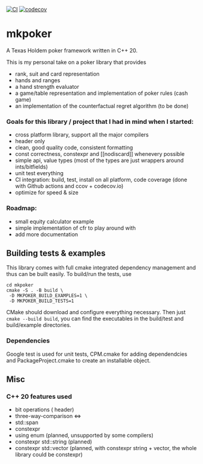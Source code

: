 [![CI](https://github.com/MichaelUnknown/mkpoker/workflows/CI/badge.svg)](https://github.com/MichaelUnknown/mkpoker/actions)
[![codecov](https://codecov.io/gh/MichaelUnknown/mkpoker/branch/main/graph/badge.svg)](https://codecov.io/gh/MichaelUnknown/mkpoker)

# mkpoker
A Texas Holdem poker framework written in C++ 20.

This is my personal take on a poker library that provides
* rank, suit and card representation
* hands and ranges
* a hand strength evaluator
* a game/table representation and implementation of poker rules (cash game)
* an implementation of the counterfactual regret algorithm (to be done)

### Goals for this library / project that I had in mind when I started:
* cross platform library, support all the major compilers
* header only
* clean, good quality code, consistent formatting
* const correctness, constexpr and  [[nodiscard]] whenevery possible
* simple api, value types (most of the types are just wrappers around ints/bitfields)
* unit test everything
* CI integration: build, test, install on all platform, code coverage (done with Github actions and ccov + codecov.io)
* optimize for speed & size

### Roadmap:
* small equity calculator example
* simple implementation of cfr to play around with
* add more documentation

## Building tests & examples

This library comes with full cmake integrated dependency management and thus can be built easily. To build/run the tests, use
```git clone https://github.com/MichaelUnknown/mkpoker.git
cd mkpoker
cmake -S . -B build \
 -D MKPOKER_BUILD_EXAMPLES=1 \
 -D MKPOKER_BUILD_TESTS=1
 ```
 CMake should download and configure everything necessary. Then just `cmake --build build`, you can find the executables in the build/test and build/example directories.

### Dependencies

Google test is used for unit tests, CPM.cmake for adding dependendcies and PackageProject.cmake to create an installable object.

## Misc

### C++ 20 features used

* bit operations (<bit> header)
* three-way-comparison <=>
* std::span
* constexpr <algorithm>
* using enum (planned, unsupported by some compilers)
* constexpr std::string (planned)
* constexpr std::vector (planned, with constexpr string + vector, the whole library could be constexpr)
